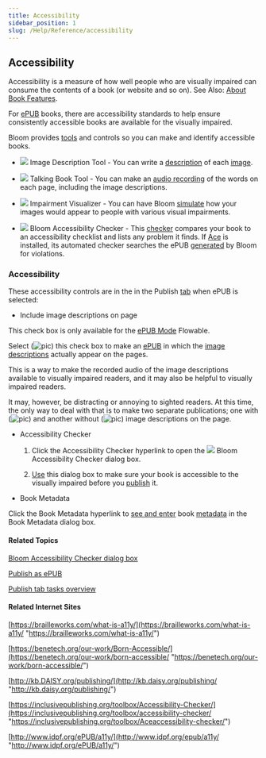 ```yaml
---
title: Accessibility
sidebar_position: 1
slug: /Help/Reference/accessibility
---
```


## Accessibility

Accessibility is a measure of how well people who are visually impaired can consume the contents of a book (or website and so on). See Also: [About Book Features](Features.md).

For [ePUB](../../Concepts/EPUB.md) books, there are accessibility standards to help ensure consistently accessible books are available for the visually impaired.

Bloom provides [tools](../../Concepts/Tool_Box.md) and controls so you can make and identify accessible books.

-   ![](/ref-docs-assets/images/Tasks/Edit_tasks/Image_Description_Tool/ImageDescriptionTool_Blue.png) Image Description Tool - You can write a [description](../Edit_tasks/Image_Description_Tool/Image_Description_Tool_overview.md) of each [image](../../Concepts/Picture.md).
    
-   ![](/ref-docs-assets/images/Tasks/Edit_tasks/Record_Audio/TalkingBookToolIcon.png) Talking Book Tool - You can make an [audio recording](../Edit_tasks/Record_Audio/Talking_Book_Tool_overview.md) of the words on each page, including the image descriptions.
    
-   ![](/ref-docs-assets/images/Tasks/Edit_tasks/Impairment_Visualizer/ImpairmentVisualizerBlueIcon.png) Impairment Visualizer - You can have Bloom [simulate](../Edit_tasks/Impairment_Visualizer/Impairment_Visualizer_overview.md) how your images would appear to people with various visual impairments.
    
-   ![](/ref-docs-assets/images/BloomIcon_red.gif) Bloom Accessibility Checker - This [checker](../../User_Interface/Dialog_boxes/Bloom_Accessibility_Checker_dialog_box.md) compares your book to an accessibility checklist and lists any problem it finds. If [Ace](../../Concepts/Simply_Reading.md) is installed, its automated checker searches the ePUB [generated](Make_an_ePUB_book_overview.md) by Bloom for violations.
    

### Accessibility 

These accessibility controls are in the in the Publish [tab](Publish_tasks_overview.md) when ePUB is selected:

-   Include image descriptions on page
    

This check box is only available for the [ePUB Mode](../../Concepts/EPUB.md) Flowable.

Select (![pic](/ref-docs-assets/images/Tasks/Publish_tasks/SelectedCheckBoxGreen.png)) this check box to make an [ePUB](../../Concepts/EPUB.md) in which the [image descriptions](../Edit_tasks/Image_Description_Tool/Image_Description_Tool_overview.md) actually appear on the pages.

This is a way to make the recorded audio of the image descriptions available to visually impaired readers, and it may also be helpful to visually impaired readers.

It may, however, be distracting or annoying to sighted readers. At this time, the only way to deal with that is to make two separate publications; one with (![pic](/ref-docs-assets/images/Tasks/Publish_tasks/SelectedCheckBoxGreen.png)) and another without (![pic](/ref-docs-assets/images/Tasks/Publish_tasks/ClearedCheckBoxGreen.png)) image descriptions on the page.

-   Accessibility Checker
    
    1.  Click the Accessibility Checker hyperlink to open the ![](/ref-docs-assets/images/BloomIcon_red.gif) Bloom Accessibility Checker dialog box.
        
    2.  [Use](Use_Bloom_Accessibility_Checker_dialog_box.md) this dialog box to make sure your book is accessible to the visually impaired before you [publish](Digital_publishing_options.md) it.
        
-   Book Metadata
    

Click the Book Metadata hyperlink to [see and enter](Use_the_Book_Metadata_dialog_box.md) book [metadata](../../Concepts/Metadata_in_Bloom.md) in the Book Metadata dialog box.

#### Related Topics

[Bloom Accessibility Checker dialog box](../../User_Interface/Dialog_boxes/Bloom_Accessibility_Checker_dialog_box.md)

[Publish as ePUB](Make_an_ePUB_book_overview.md)

[Publish tab tasks overview](Publish_tasks_overview.md)

#### Related Internet Sites

[https://brailleworks.com/what-is-a11y/](https://brailleworks.com/what-is-a11y/ "https://brailleworks.com/what-is-a11y/")

[https://benetech.org/our-work/Born-Accessible/](https://benetech.org/our-work/born-accessible/ "https://benetech.org/our-work/born-accessible/")

[http://kb.DAISY.org/publishing/](http://kb.daisy.org/publishing/ "http://kb.daisy.org/publishing/")

[https://inclusivepublishing.org/toolbox/Accessibility-Checker/](https://inclusivepublishing.org/toolbox/accessibility-checker/ "https://inclusivepublishing.org/toolbox/Aceaccessibility-checker/")

[http://www.idpf.org/ePUB/a11y/](http://www.idpf.org/epub/a11y/ "http://www.idpf.org/ePUB/a11y/")